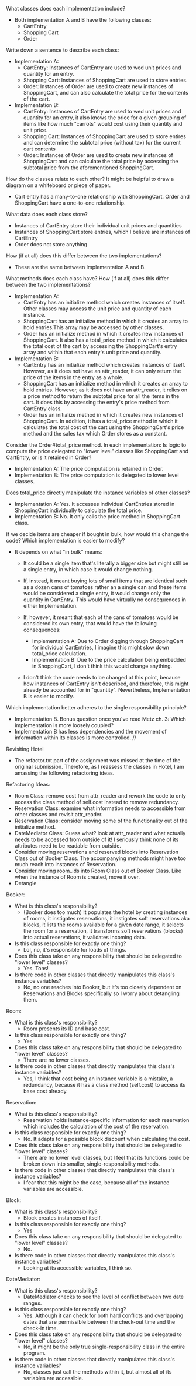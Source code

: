 What classes does each implementation include? 
 * Both implementation A and B have the following classes: 
   * CartEntry
   * Shopping Cart
   * Order

Write down a sentence to describe each class: 
 * Implementation A: 
   * CartEntry: Instances of CartEntry are used to wed unit prices and quantity for an entry. 
   * Shopping Cart: Instances of ShoppingCart are used to store entries.
   * Order: Instances of Order are used to create new instances of ShoppingCart, and can also calculate the total price for the contents of the cart. 
 * Implementation B: 
   * CartEntry: Instances of CartEntry are used to wed unit prices and quantity for an entry, it also knows the price for a given grouping of items like how much "carrots" would cost using their quantity and unit price. 
   * Shopping Cart: Instances of ShoppingCart are used to store entires and can determine the subtotal price (without tax) for the current cart contents 
   * Order: Instances of Order are used to create new instances of ShoppingCart and can calculate the total price by accessing the subtotal price from the aforementioned ShoppingCart. 

How do the classes relate to each other? It might be helpful to draw a diagram on a whiteboard or piece of paper.
 * Cart entry has a many-to-one relationship with ShoppingCart. Order and ShoppingCart have a one-to-one relationship. 

What data does each class store?
 * Instances of CartEntry store their individual unit prices and quantities
 * Instances of ShoppingCart store entries, which I believe are instances of CartEntry
 * Order does not store anything

How (if at all) does this differ between the two implementations?
 * These are the same between Implementation A and B. 

What methods does each class have? How (if at all) does this differ between the two implementations?
 * Implementation A: 
   * CartEntry has an initialize method which creates instances of itself. Other classes may access the unit price and quantity of each instance. 
   * ShoppingCart has an initialize method in which it creates an array to hold entries.This array may be accessed by other classes. 
   * Order has an initialize method in which it creates new instances of ShoppingCart. It also has a total_price method in which it calculates the total cost of the cart by accessing the ShoppingCart's entry array and within that each entry's unit price and quantity. 
 * Implementation B: 
   * CartEntry has an initialize method which creates instances of itself. However, as it does not have an attr_reader, it can only return the price of the items in the entry as a whole. 
   * ShoppingCart has an initialize method in which it creates an array to hold entries. However, as it does not have an attr_reader, it relies on a price method to return the subtotal price for all the items in the cart. It does this by accessing the entry's price method from CartEntry class. 
   * Order has an initialize method in which it creates new instances of ShoppingCart. In addition, it has a total_price method in which it calculates the total cost of the cart using the ShoppingCart's price method and the sales tax which Order stores as a constant. 

Consider the Order#total_price method. In each implementation:
Is logic to compute the price delegated to "lower level" classes like ShoppingCart and CartEntry, or is it retained in Order?
 * Implementation A: The price computation is retained in Order.
 * Implementation B: The price computation is delegated to lower level classes.

Does total_price directly manipulate the instance variables of other classes?
 * Implementation A: Yes. It accesses individual CartEntries stored in ShoppingCart individually to calculate the total price. 
 * Implementation B: No. It only calls the price method in ShoppingCart class. 

If we decide items are cheaper if bought in bulk, how would this change the code? Which implementation is easier to modify?
* It depends on what "in bulk" means: 
  * It could be a single item that's literally a bigger size but might still be a single entry, in which case it would change nothing.
  * If, instead, it meant buying lots of small items that are identical such as a dozen cans of tomatoes rather an a single can and these items would be considered a single entry, it would change only the quantity in CartEntry. This would have virtually no consequences in either Implementation. 
  * If, however, it meant that each of the cans of tomatoes would be considered its own entry, that would have the following consequences: 
    * Implementation A: Due to Order digging through ShoppingCart for individual CartEntries, I imagine this might slow down total_price calculation. 
    * Implementation B: Due to the price calculation being embedded in ShoppingCart, I don't think this would change anything. 

  * I don't think the code needs to be changed at this point, because how instances of  CartEntry isn't described, and therefore, this might already be accounted for in "quantity". Nevertheless, Implementation B is easier to modify.  


Which implementation better adheres to the single responsibility principle?
  * Implementation B.
Bonus question once you've read Metz ch. 3: Which implementation is more loosely coupled?
  * Implementation B has less dependencies and the movement of information within its classes is more controlled.
//

Revisiting Hotel
* The refactor.txt part of the assignment was missed at the time of the original submission. Therefore, as I reassess the classes in Hotel, I am amassing the following refactoring ideas. 

Refactoring Ideas: 
  * Room Class: remove cost from attr_reader and rework the code to only access the class method of self.cost instead to remove redundancy. 
  * Reservation Class: examine what information needs to accessible from other classes and revisit attr_reader. 
  * Reservation Class: consider moving some of the functionality out of the initialize method. 
  * DateMediator Class: Guess what? look at attr_reader and what actually needs to be accessed from outside of it! I seriously think none of its attributes need to be readable from outside. 
  * Consider moving reservations and reserved blocks into Reservation Class out of Booker Class. The accompanying methods might have too much reach into instances of Reservation. 
  * Consider moving room_ids into Room Class out of Booker Class. Like when the instance of Room is created, move it over. 
  * Detangle 

Booker: 
* What is this class's responsibility?
  * (Booker does too much) It populates the hotel by creating instances of rooms, it instigates reservations, it instigates soft reservations aka blocks, it lists the rooms available for a given date range, it selects the room for a reservation, it transforms soft reservations (blocks) into actual reservations, it validates incoming data. 
* Is this class responsible for exactly one thing?
  * Lol, no, it's responsible for loads of things. 
* Does this class take on any responsibility that should be delegated to "lower level" classes?
  * Yes. Tons! 
* Is there code in other classes that directly manipulates this class's instance variables?
  * No, no one reaches into Booker, but it's too closely dependent on Reservations and Blocks specifically so I worry about detangling them. 

Room: 
* What is this class's responsibility?
  * Room presents its ID and base cost. 
* Is this class responsible for exactly one thing?
  * Yes
* Does this class take on any responsibility that should be delegated to "lower level" classes?
  * There are no lower classes. 
* Is there code in other classes that directly manipulates this class's instance variables?
  * Yes, I think that cost being an instance variable is a mistake, a redundancy, because it has a class method (self.cost) to access its base cost already. 

Reservation: 
* What is this class's responsibility?
  * Reservation holds instance-specific information for each reservation which includes the calculation of the cost of the reservation.
* Is this class responsible for exactly one thing?
  * No. It adapts for a possible block discount when calculating the cost. 
* Does this class take on any responsibility that should be delegated to "lower level" classes?
  * There are no lower level classes, but I feel that its functions could be broken down into smaller, single-responsibility methods. 
* Is there code in other classes that directly manipulates this class's instance variables?
  * I fear that this might be the case, because all of the instance variables are accessible. 

Block: 
* What is this class's responsibility?
  * Block creates instances of itself.
* Is this class responsible for exactly one thing?
  * Yes
* Does this class take on any responsibility that should be delegated to "lower level" classes?
  * No.
* Is there code in other classes that directly manipulates this class's instance variables?
  * Looking at its accessible variables, I think so. 

DateMediator: 
* What is this class's responsibility?
  * DateMediator checks to see the level of conflict between two date ranges.  
* Is this class responsible for exactly one thing?
  * Yes. Although it can check for both hard conflicts and overlapping dates that are permissible between the check-out time and the check-in time.  
* Does this class take on any responsibility that should be delegated to "lower level" classes?
  * No, it might be the only true single-responsibility class in the entire program. 
* Is there code in other classes that directly manipulates this class's instance variables?
  * No, classes just call the methods within it, but almost all of its variables are accessible. 

